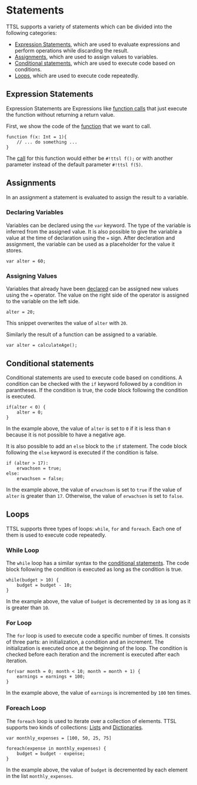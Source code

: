 # Statements

TTSL supports a variety of statements which can be divided into the following categories:

- [Expression Statements](#expression-statements), which are used to evaluate expressions and perform operations while discarding the result.
- [Assignments](#assignments), which are used to assign values to variables.
- [Conditional statements](#conditional-statements), which are used to execute code based on conditions.
- [Loops](#loops), which are used to execute code repeatedly.

## Expression Statements

Expression Statements are Expressions like [function calls][Call] that just execute the function without returning a return value.

First, we show the code of the [function][functions] that we want to call.

```ttsl
function f(x: Int = 1){
    // ... do something ...
}
```

The [call][Call] for this function would either be `#!ttsl f();` or with another parameter instead of the default parameter `#!ttsl f(5)`.

## Assignments

In an assignment a statement is evaluated to assign the result to a variable.

### Declaring Variables

Variables can be declared using the `var` keyword. The type of the variable is inferred from the assigned value. It is also possible to give the variable a value at the time of declaration using the `=` sign. After decleration and assignment, the variable can be used as a placeholder for the value it stores.

```ttsl
var alter = 60;
```

### Assigning Values

Variables that already have been [declared](#declaring-variables) can be assigned new values using the `=` operator. The value on the right side of the operator is assigned to the variable on the left side.

```ttsl
alter = 20;
```

This snippet overwrites the value of `alter` with `20`.

Similarly the result of a function can be assigned to a variable.

```ttsl
var alter = calculateAge();
```

## Conditional statements

Conditional statements are used to execute code based on conditions. A condition can be checked with the `if` keyword followed by a condition in parantheses. If the condition is true, the code block following the condition is executed.

```ttsl
if(alter < 0) {
    alter = 0;
}
```

In the example above, the value of `alter` is set to `0` if it is less than `0` because it is not possible to have a negative age.

It is also possible to add an `else` block to the `if` statement. The code block following the `else` keyword is executed if the condition is false.

```ttsl
if (alter > 17):
    erwachsen = true;
else:
    erwachsen = false;
```

In the example above, the value of `erwachsen` is set to `true` if the value of `alter` is greater than `17`. Otherwise, the value of `erwachsen` is set to `false`.

## Loops

TTSL supports three types of loops: `while`, `for` and `foreach`. Each one of them is used to execute code repeatedly.

### While Loop

The `while` loop has a similar syntax to the [conditional statements](#conditional-statements). The code block following the condition is executed as long as the condition is true.

```ttsl
while(budget > 10) {
    budget = budget - 10;
}
```

In the example above, the value of `budget` is decremented by `10` as long as it is greater than `10`.

### For Loop

The `for` loop is used to execute code a specific number of times. It consists of three parts: an initialization, a condition and an increment. The initialization is executed once at the beginning of the loop. The condition is checked before each iteration and the increment is executed after each iteration.

```ttsl
for(var month = 0; month < 10; month = month + 1) {
    earnings = earnings + 100;
}
```

In the example above, the value of `earnings` is incremented by `100` ten times.

### Foreach Loop

The `foreach` loop is used to iterate over a collection of elements. TTSL supports two kinds of collections:
[Lists][Lists] and [Dictionaries][Dictionaries].

<!--
    TODO: Links anpassen
-->
```ttsl
var monthly_expenses = [100, 50, 25, 75]

foreach(expense in monthly_expenses) {
    budget = budget - expense;
}
```

In the example above, the value of `budget` is decremented by each element in the list `monthly_expenses`.

[Lists]: types.md#Lists
[Dictionaries]: types.md#Dictionaries
[Call]: expressions.md#calls
[functions]: functions.md
